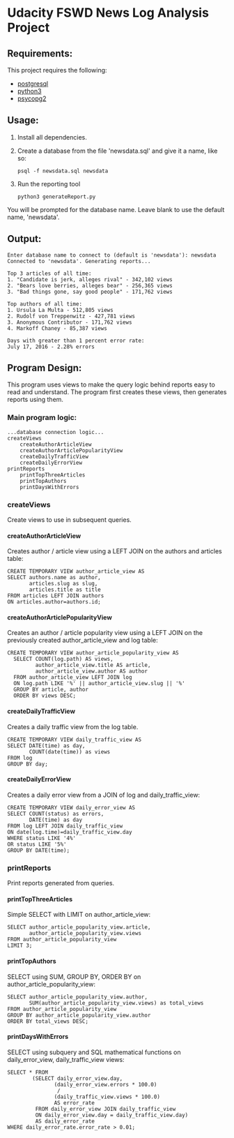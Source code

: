 # Udacity FSWD News Log Analysis Project

## Requirements:
This project requires the following:
* [postgresql](https://www.postgresql.org)
* [python3](https://www.python.org/download/releases/3.0)
* [psycopg2](http://initd.org/psycopg)

## Usage:

1) Install all dependencies.

2) Create a database from the file 'newsdata.sql' and give it a name, like so:

	```psql -f newsdata.sql newsdata```

3) Run the reporting tool

	```python3 generateReport.py```

You will be prompted for the database name. Leave blank to use the default name, 'newsdata'.

## Output:

```
Enter database name to connect to (default is 'newsdata'): newsdata
Connected to 'newsdata'. Generating reports...

Top 3 articles of all time:
1. "Candidate is jerk, alleges rival" - 342,102 views
2. "Bears love berries, alleges bear" - 256,365 views
3. "Bad things gone, say good people" - 171,762 views

Top authors of all time:
1. Ursula La Multa - 512,805 views
2. Rudolf von Treppenwitz - 427,781 views
3. Anonymous Contributor - 171,762 views
4. Markoff Chaney - 85,387 views

Days with greater than 1 percent error rate:
July 17, 2016 - 2.28% errors
```

## Program Design:
This program uses views to make the query logic behind reports easy to read and understand.
The program first creates these views, then generates reports using them.
### Main program logic:
```
...database connection logic...
createViews
    createAuthorArticleView
    createAuthorArticlePopularityView
    createDailyTrafficView
    createDailyErrorView
printReports
    printTopThreeArticles
    printTopAuthors
    printDaysWithErrors
```
### **createViews**
Create views to use in subsequent queries.
#### createAuthorArticleView
Creates author / article view using a LEFT JOIN on the authors and articles table:
```
CREATE TEMPORARY VIEW author_article_view AS
SELECT authors.name as author,
       articles.slug as slug,
       articles.title as title
FROM articles LEFT JOIN authors
ON articles.author=authors.id;
```
#### createAuthorArticlePopularityView
Creates an author / article popularity view using a LEFT JOIN on the previously created author_article_view and log table:
```
CREATE TEMPORARY VIEW author_article_popularity_view AS
  SELECT COUNT(log.path) AS views,
         author_article_view.title AS article,
         author_article_view.author AS author
  FROM author_article_view LEFT JOIN log
  ON log.path LIKE '%' || author_article_view.slug || '%'
  GROUP BY article, author
  ORDER BY views DESC;
```
#### createDailyTrafficView
Creates a daily traffic view from the log table.
```
CREATE TEMPORARY VIEW daily_traffic_view AS
SELECT DATE(time) as day,
       COUNT(date(time)) as views
FROM log
GROUP BY day;
```
#### createDailyErrorView
Creates a daily error view from a JOIN of log and daily_traffic_view:
```
CREATE TEMPORARY VIEW daily_error_view AS
SELECT COUNT(status) as errors,
       DATE(time) as day
FROM log LEFT JOIN daily_traffic_view
ON date(log.time)=daily_traffic_view.day
WHERE status LIKE '4%'
OR status LIKE '5%'
GROUP BY DATE(time);
```

### **printReports**
Print reports generated from queries.
#### printTopThreeArticles
Simple SELECT with LIMIT on author_article_view:
```
SELECT author_article_popularity_view.article,
       author_article_popularity_view.views
FROM author_article_popularity_view
LIMIT 3;
```
#### printTopAuthors
SELECT using SUM, GROUP BY, ORDER BY on author_article_popularity_view:
```
SELECT author_article_popularity_view.author,
       SUM(author_article_popularity_view.views) as total_views
FROM author_article_popularity_view
GROUP BY author_article_popularity_view.author
ORDER BY total_views DESC;
```
#### printDaysWithErrors
SELECT using subquery and SQL mathematical functions on daily_error_view, daily_traffic_view views:
```
SELECT * FROM
        (SELECT daily_error_view.day,
               (daily_error_view.errors * 100.0)
                /
               (daily_traffic_view.views * 100.0)
               AS error_rate
         FROM daily_error_view JOIN daily_traffic_view
         ON daily_error_view.day = daily_traffic_view.day)
         AS daily_error_rate
WHERE daily_error_rate.error_rate > 0.01;
```
